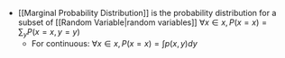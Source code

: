 - [[Marginal Probability Distribution]] is the probability distribution for a subset of [[Random Variable|random variables]] $\forall x \in x, P(x = x) = \sum_{y}P(x=x, y=y)$ 
	- For continuous: $\forall x \in x, P(x = x) =\int p(x,y)dy$ 